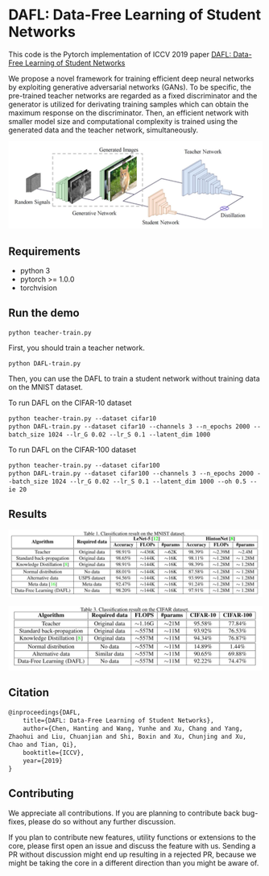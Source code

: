 # DAFL: Data-Free Learning of Student Networks
This code is the Pytorch implementation of ICCV 2019 paper [DAFL: Data-Free Learning of Student Networks](https://arxiv.org/pdf/1904.01186.pdf)

We propose a novel framework for training efficient deep neural networks by exploiting generative adversarial networks (GANs). To be specific, the pre-trained teacher networks are regarded as a fixed discriminator and the generator is utilized for derivating training samples which can obtain the maximum response on the discriminator. Then, an efficient network with smaller model size and computational complexity is trained using the generated data and the teacher network, simultaneously. 

<p align="center">
<img src="figure/figure.jpg" width="800">
</p>


## Requirements
- python 3
- pytorch >= 1.0.0
- torchvision

## Run the demo
```shell
python teacher-train.py
```
First, you should train a teacher network.
```shell
python DAFL-train.py
```
Then, you can use the DAFL to train a student network without training data on the MNIST dataset.

To run DAFL on the CIFAR-10 dataset
```shell
python teacher-train.py --dataset cifar10
python DAFL-train.py --dataset cifar10 --channels 3 --n_epochs 2000 --batch_size 1024 --lr_G 0.02 --lr_S 0.1 --latent_dim 1000  
```

To run DAFL on the CIFAR-100 dataset
```shell
python teacher-train.py --dataset cifar100
python DAFL-train.py --dataset cifar100 --channels 3 --n_epochs 2000 --batch_size 1024 --lr_G 0.02 --lr_S 0.1 --latent_dim 1000 --oh 0.5 --ie 20
```

## Results
<img src="figure/Table1.jpg" width="600">
</p>

<img src="figure/Table2.jpg" width="600">
</p>


## Citation
	@inproceedings{DAFL,
		title={DAFL: Data-Free Learning of Student Networks},
		author={Chen, Hanting and Wang, Yunhe and Xu, Chang and Yang, Zhaohui and Liu, Chuanjian and Shi, Boxin and Xu, Chunjing and Xu, Chao and Tian, Qi},
		booktitle={ICCV},
		year={2019}
	}
	
## Contributing
We appreciate all contributions. If you are planning to contribute back bug-fixes, please do so without any further discussion.

If you plan to contribute new features, utility functions or extensions to the core, please first open an issue and discuss the feature with us. Sending a PR without discussion might end up resulting in a rejected PR, because we might be taking the core in a different direction than you might be aware of.
